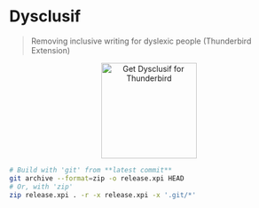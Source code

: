 # Dysclusif

> Removing inclusive writing for dyslexic people (Thunderbird Extension)

<p align="center">
    <a href="https://addons.thunderbird.net/fr/thunderbird/addon/dysclusif/">
        <img src="https://github.com/candiceetdefondouze/dysclusif/assets/127240585/38a01358-28b1-4def-bc5f-878e4333cbb4" alt="Get Dysclusif for Thunderbird" width="172px">
    </a>
</p>


```bash
# Build with 'git' from **latest commit**
git archive --format=zip -o release.xpi HEAD
# Or, with 'zip'
zip release.xpi . -r -x release.xpi -x '.git/*'
```
